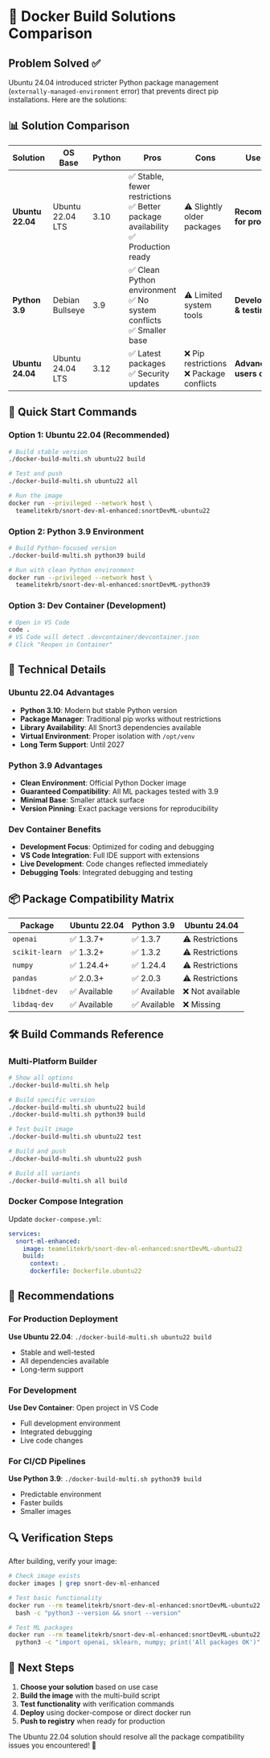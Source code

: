 # 🐳 Docker Build Solutions Comparison

## Problem Solved ✅

Ubuntu 24.04 introduced stricter Python package management (`externally-managed-environment` error) that prevents direct pip installations. Here are the solutions:

## 📊 Solution Comparison

| Solution | OS Base | Python | Pros | Cons | Use Case |
|----------|---------|---------|------|------|----------|
| **Ubuntu 22.04** | Ubuntu 22.04 LTS | 3.10 | ✅ Stable, fewer restrictions<br>✅ Better package availability<br>✅ Production ready | ⚠️ Slightly older packages | **Recommended for production** |
| **Python 3.9** | Debian Bullseye | 3.9 | ✅ Clean Python environment<br>✅ No system conflicts<br>✅ Smaller base | ⚠️ Limited system tools | **Development & testing** |
| **Ubuntu 24.04** | Ubuntu 24.04 LTS | 3.12 | ✅ Latest packages<br>✅ Security updates | ❌ Pip restrictions<br>❌ Package conflicts | **Advanced users only** |

## 🚀 Quick Start Commands

### Option 1: Ubuntu 22.04 (Recommended)
```bash
# Build stable version
./docker-build-multi.sh ubuntu22 build

# Test and push
./docker-build-multi.sh ubuntu22 all

# Run the image
docker run --privileged --network host \
  teamelitekrb/snort-dev-ml-enhanced:snortDevML-ubuntu22
```

### Option 2: Python 3.9 Environment
```bash
# Build Python-focused version
./docker-build-multi.sh python39 build

# Run with clean Python environment
docker run --privileged --network host \
  teamelitekrb/snort-dev-ml-enhanced:snortDevML-python39
```

### Option 3: Dev Container (Development)
```bash
# Open in VS Code
code .
# VS Code will detect .devcontainer/devcontainer.json
# Click "Reopen in Container"
```

## 🔧 Technical Details

### Ubuntu 22.04 Advantages
- **Python 3.10**: Modern but stable Python version
- **Package Manager**: Traditional pip works without restrictions
- **Library Availability**: All Snort3 dependencies available
- **Virtual Environment**: Proper isolation with `/opt/venv`
- **Long Term Support**: Until 2027

### Python 3.9 Advantages
- **Clean Environment**: Official Python Docker image
- **Guaranteed Compatibility**: All ML packages tested with 3.9
- **Minimal Base**: Smaller attack surface
- **Version Pinning**: Exact package versions for reproducibility

### Dev Container Benefits
- **Development Focus**: Optimized for coding and debugging
- **VS Code Integration**: Full IDE support with extensions
- **Live Development**: Code changes reflected immediately
- **Debugging Tools**: Integrated debugging and testing

## 📦 Package Compatibility Matrix

| Package | Ubuntu 22.04 | Python 3.9 | Ubuntu 24.04 |
|---------|---------------|-------------|---------------|
| `openai` | ✅ 1.3.7+ | ✅ 1.3.7 | ⚠️ Restrictions |
| `scikit-learn` | ✅ 1.3.2+ | ✅ 1.3.2 | ⚠️ Restrictions |
| `numpy` | ✅ 1.24.4+ | ✅ 1.24.4 | ⚠️ Restrictions |
| `pandas` | ✅ 2.0.3+ | ✅ 2.0.3 | ⚠️ Restrictions |
| `libdnet-dev` | ✅ Available | ✅ Available | ❌ Not available |
| `libdaq-dev` | ✅ Available | ✅ Available | ❌ Missing |

## 🛠️ Build Commands Reference

### Multi-Platform Builder
```bash
# Show all options
./docker-build-multi.sh help

# Build specific version
./docker-build-multi.sh ubuntu22 build
./docker-build-multi.sh python39 build

# Test built image
./docker-build-multi.sh ubuntu22 test

# Build and push
./docker-build-multi.sh ubuntu22 push

# Build all variants
./docker-build-multi.sh all build
```

### Docker Compose Integration
Update `docker-compose.yml`:
```yaml
services:
  snort-ml-enhanced:
    image: teamelitekrb/snort-dev-ml-enhanced:snortDevML-ubuntu22
    build:
      context: .
      dockerfile: Dockerfile.ubuntu22
```

## 🎯 Recommendations

### For Production Deployment
**Use Ubuntu 22.04**: `./docker-build-multi.sh ubuntu22 build`
- Stable and well-tested
- All dependencies available
- Long-term support

### For Development
**Use Dev Container**: Open project in VS Code
- Full development environment
- Integrated debugging
- Live code changes

### For CI/CD Pipelines
**Use Python 3.9**: `./docker-build-multi.sh python39 build`
- Predictable environment
- Faster builds
- Smaller images

## 🔍 Verification Steps

After building, verify your image:
```bash
# Check image exists
docker images | grep snort-dev-ml-enhanced

# Test basic functionality
docker run --rm teamelitekrb/snort-dev-ml-enhanced:snortDevML-ubuntu22 \
  bash -c "python3 --version && snort --version"

# Test ML packages
docker run --rm teamelitekrb/snort-dev-ml-enhanced:snortDevML-ubuntu22 \
  python3 -c "import openai, sklearn, numpy; print('All packages OK')"
```

## 🚀 Next Steps

1. **Choose your solution** based on use case
2. **Build the image** with the multi-build script
3. **Test functionality** with verification commands
4. **Deploy** using docker-compose or direct docker run
5. **Push to registry** when ready for production

The Ubuntu 22.04 solution should resolve all the package compatibility issues you encountered! 🎉